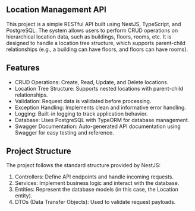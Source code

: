 ## Location Management API

This project is a simple RESTful API built using NestJS, TypeScript, and PostgreSQL. The system allows users to perform CRUD operations on hierarchical location data, such as buildings, floors, rooms, etc. It is designed to handle a location tree structure, which supports parent-child relationships (e.g., a building can have floors, and floors can have rooms).

## Features

- CRUD Operations: Create, Read, Update, and Delete locations.
- Location Tree Structure: Supports nested locations with parent-child relationships.
- Validation: Request data is validated before processing.
- Exception Handling: Implements clean and informative error handling.
- Logging: Built-in logging to track application behavior.
- Database: Uses PostgreSQL with TypeORM for database management.
- Swagger Documentation: Auto-generated API documentation using Swagger for easy testing and reference.

## Project Structure

The project follows the standard structure provided by NestJS:
1. Controllers: Define API endpoints and handle incoming requests.
2. Services: Implement business logic and interact with the database.
3. Entities: Represent the database models (in this case, the Location entity).
4. DTOs (Data Transfer Objects): Used to validate request payloads.
